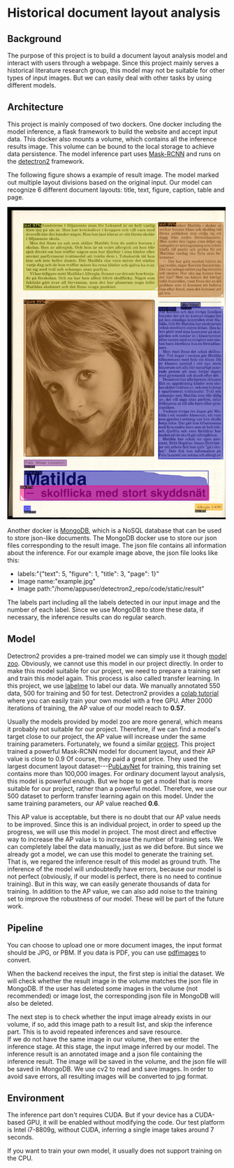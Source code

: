 # Historical document layout analysis

## Background
The purpose of this project is to build a document layout analysis model and interact with users through a webpage. Since this project mainly serves a historical literature research group, this model may not be suitable for other types of input images. But we can easily deal with other tasks by using different models.

## Architecture
This project is mainly composed of two dockers. One docker including the model inference, a flask framework to build the website and accept input data. This docker also mounts a volume, which contains all the inference results image. This volume can be bound to the local storage to achieve data persistence. The model inference part uses [Mask-RCNN](https://arxiv.org/abs/1703.06870) and runs on the [detectron2](https://github.com/facebookresearch/detectron2) framework. 

The following figure shows a example of result image. The model marked out multiple layout divisions based on the original input. Our model can recognize 6 different document layouts: title, text, figure, caption, table and page. 

<img src="static/result/example.jpg" text-align:center alt="example image" width="500">  

Another docker is [MongoDB](https://www.mongodb.com/), which is a NoSQL database that can be used to store json-like documents. The MongoDB docker use to store our json files corresponding to the result image. The json file contains all information about the inference. For our example image above, the json file looks like this:
* labels:"{"text": 5, "figure": 1, "title": 3, "page": 1}"
* Image name:"example.jpg"
* Image path:"/home/appuser/detectron2_repo/code/static/result"  

The labels part including all the labels detected in our input image and the number of each label. Since we use MongoDB to store these data, if necessary, the inference results can do regular search.

## Model
Detectron2 provides a pre-trained model we can simply use it though [model zoo](https://github.com/facebookresearch/detectron2/blob/master/MODEL_ZOO.md). Obviously, we cannot use this model in our project directly. In order to make this model suitable for our project, we need to prepare a training set and train this model again. This process is also called transfer learning. In this project, we use [labelme](https://github.com/wkentaro/labelme) to label our data. We manually annotated 550 data, 500 for training and 50 for test. Detectron2 provides a [colab tutorial](https://colab.research.google.com/drive/16jcaJoc6bCFAQ96jDe2HwtXj7BMD_-m5) where you can easily train your own model with a free GPU. 
After 2000 iterations of training, the AP value of our model reach to **0.57**. 

Usually the models provided by model zoo are more general, which means it probably not suitable for our project. Therefore, if we can find a model's target close to our project, the AP value will increase under the same training parameters. Fortunately, we found a similar [project](https://github.com/hpanwar08/detectron2). This project trained a powerful Mask-RCNN model for document layout, and their AP value is close to 0.9 Of course, they paid a great price. They used the largest document layout dataset---[PubLayNet](https://github.com/ibm-aur-nlp/PubLayNet) for training, this training set contains more than 100,000 images. For ordinary document layout analysis, this model is powerful enough. But we hope to get a model that is more suitable for our project, rather than a powerful model. Therefore, we use our 500 dataset to perform transfer learning again on this model. 
Under the same training parameters, our AP value reached **0.6**. 

This AP value is acceptable, but there is no doubt that our AP value needs to be improved. Since this is an individual project, in order to speed up the progress, we will use this model in project. The most direct and effective way to increase the AP value is to increase the number of training sets. We can completely label the data manually, just as we did before. But since we already got a model, we can use this model to generate the training set. That is, we regared the inference result of this model as ground truth. The inference of the model will undoubtedly have errors, because our model is not perfect (obviously, if our model is perfect, there is no need to continue training). But in this way, we can easily generate thousands of data for training. In addition to the AP value, we can also add noise to the training set to improve the robustness of our model. These will be part of the future work.


## Pipeline
You can choose to upload one or more document images, the input format should be JPG, or PBM. If you data is PDF, you can use [pdfimages](https://github.com/facebookresearch/detectron2) to convert. 

When the backend receives the input, the first step is initial the dataset. We will check whether the result image in the volume matches the json file in MongoDB. If the user has deleted some images in the volume (not recommended) or image lost, the corresponding json file in MongoDB will also be deleted.

The next step is to check whether the input image already exists in our volume, if so, add this image path to a result list, and skip the inference part. This is to avoid repeated inferences and save resource.  
If we do not have the same image in our volume, then we enter the inference stage. At this stage, the input image inferred by our model. The inference result is an annotated image and a json file containing the inference result. The image will be saved in the volume, and the json file will be saved in MongoDB. We use cv2 to read and save images. In order to avoid save errors, all resulting images will be converted to jpg format.

## Environment
The inference part don't requires CUDA. But if your device has a CUDA-based GPU, it will be enabled without modifying the code. Our test platform is Intel i7-8809g, without CUDA, inferring a single image takes around 7 seconds. 

If you want to train your own model, it usually does not support training on the CPU.
